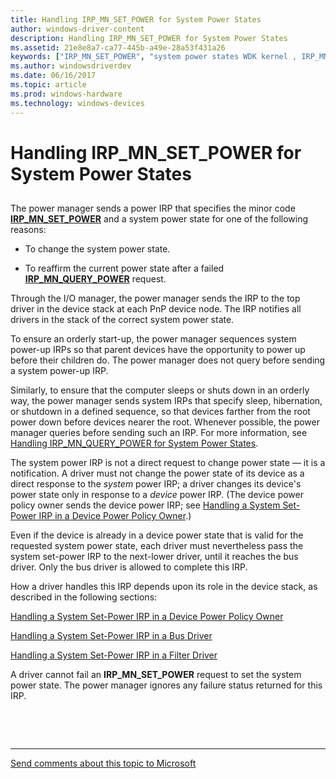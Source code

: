 ```yaml
---
title: Handling IRP_MN_SET_POWER for System Power States
author: windows-driver-content
description: Handling IRP_MN_SET_POWER for System Power States
ms.assetid: 21e8e8a7-ca77-445b-a49e-28a53f431a26
keywords: ["IRP_MN_SET_POWER", "system power states WDK kernel , IRP_MN_SET_POWER", "set-power IRPs WDK power management"]
ms.author: windowsdriverdev
ms.date: 06/16/2017
ms.topic: article
ms.prod: windows-hardware
ms.technology: windows-devices
---
```


# Handling IRP\_MN\_SET\_POWER for System Power States


## <a href="" id="ddk-handling-irp-mn-set-power-for-system-power-states-kg"></a>


The power manager sends a power IRP that specifies the minor code [**IRP\_MN\_SET\_POWER**](https://msdn.microsoft.com/library/windows/hardware/ff551744) and a system power state for one of the following reasons:

-   To change the system power state.

-   To reaffirm the current power state after a failed [**IRP\_MN\_QUERY\_POWER**](https://msdn.microsoft.com/library/windows/hardware/ff551699) request.

Through the I/O manager, the power manager sends the IRP to the top driver in the device stack at each PnP device node. The IRP notifies all drivers in the stack of the correct system power state.

To ensure an orderly start-up, the power manager sequences system power-up IRPs so that parent devices have the opportunity to power up before their children do. The power manager does not query before sending a system power-up IRP.

Similarly, to ensure that the computer sleeps or shuts down in an orderly way, the power manager sends system IRPs that specify sleep, hibernation, or shutdown in a defined sequence, so that devices farther from the root power down before devices nearer the root. Whenever possible, the power manager queries before sending such an IRP. For more information, see [Handling IRP\_MN\_QUERY\_POWER for System Power States](handling-irp-mn-query-power-for-system-power-states.md).

The system power IRP is not a direct request to change power state — it is a notification. A driver must not change the power state of its device as a direct response to the *system* power IRP; a driver changes its device's power state only in response to a *device* power IRP. (The device power policy owner sends the device power IRP; see [Handling a System Set-Power IRP in a Device Power Policy Owner](handling-a-system-set-power-irp-in-a-device-power-policy-owner.md).)

Even if the device is already in a device power state that is valid for the requested system power state, each driver must nevertheless pass the system set-power IRP to the next-lower driver, until it reaches the bus driver. Only the bus driver is allowed to complete this IRP.

How a driver handles this IRP depends upon its role in the device stack, as described in the following sections:

[Handling a System Set-Power IRP in a Device Power Policy Owner](handling-a-system-set-power-irp-in-a-device-power-policy-owner.md)

[Handling a System Set-Power IRP in a Bus Driver](handling-a-system-set-power-irp-in-a-bus-driver.md)

[Handling a System Set-Power IRP in a Filter Driver](handling-a-system-set-power-irp-in-a-filter-driver.md)

A driver cannot fail an **IRP\_MN\_SET\_POWER** request to set the system power state. The power manager ignores any failure status returned for this IRP.

 

 


--------------------
[Send comments about this topic to Microsoft](mailto:wsddocfb@microsoft.com?subject=Documentation%20feedback%20%5Bkernel\kernel%5D:%20Handling%20IRP_MN_SET_POWER%20for%20System%20Power%20States%20%20RELEASE:%20%286/14/2017%29&body=%0A%0APRIVACY%20STATEMENT%0A%0AWe%20use%20your%20feedback%20to%20improve%20the%20documentation.%20We%20don't%20use%20your%20email%20address%20for%20any%20other%20purpose,%20and%20we'll%20remove%20your%20email%20address%20from%20our%20system%20after%20the%20issue%20that%20you're%20reporting%20is%20fixed.%20While%20we're%20working%20to%20fix%20this%20issue,%20we%20might%20send%20you%20an%20email%20message%20to%20ask%20for%20more%20info.%20Later,%20we%20might%20also%20send%20you%20an%20email%20message%20to%20let%20you%20know%20that%20we've%20addressed%20your%20feedback.%0A%0AFor%20more%20info%20about%20Microsoft's%20privacy%20policy,%20see%20http://privacy.microsoft.com/default.aspx. "Send comments about this topic to Microsoft")


